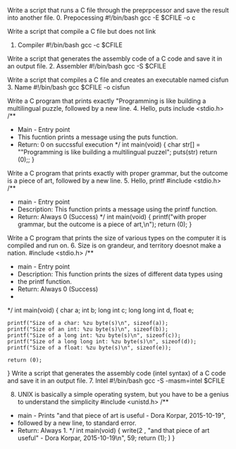 Write a script that runs a C file through the preprpcessor and save 
the result into another file.
0. Prepocessing
#!/bin/bash
gcc -E $CFILE -o c

Write a script that compile a C file but does not link
1. Compiler
#!/bin/bash
gcc -c $CFILE

Write a script that generates the assembly code of a C code and save 
it in an output file.
2. Assembler
#!/bin/bash
gcc -S $CFILE

Write a script that compiles a C file and creates an executable named 
cisfun
3. Name
#!/bin/bash
gcc $CFILE -o cisfun

Write a C program that prints exactly "Programming is like building a 
multilingual puzzle, followed by a new line.
4. Hello, puts
include <stdio.h>
/**
 * Main - Entry point
 * This fucntion prints a message using the puts function.
 * Return: 0 on succssful execution
 */
int main(void)
{
	char str[] = "\"Programming is like building a multilingual puzzel";
	puts(str)
	return (0);;
}

Write a C program that prints exactly with proper grammar, but the outcome 
is a piece of art, followed by a new line.
5. Hello, printf
#include <stdio.h>
/**
 * main - Entry point
 * Description: This function prints a message using the printf function.
 * Return: Always 0 (Success)
 */
int main(void)
{
	printf("with proper grammar, but the outcome is a piece of art,\n");
	return (0);
}

Write a C program that prints the size of various types on the computer it is
compiled and run on.
6. Size is on grandeur, and territory doesnot make a nation.
#include <stdio.h>
/**
 * main - Entry point 
 * Description: This function prints the sizes of different data types using 
 * the printf function.
 * Return: Always 0 (Success)
 *
 */
int main(void)
{
	char a;
	int b;
	long int c;
	long long int d,
	float e;
	
	printf("Size of a char: %zu byte(s)\n", sizeof(a));
	printf("Size of an int: %zu byte(s)\n", sizeof(b));
	printf("Size of a long int: %zu byte(s)\n", sizeof(c));
	printf("Size of a long long int: %zu byte(s)\n", sizeof(d));
	printf("Size of a float: %zu byte(s)\n", sizeof(e));

	return (0);
}
Write a script that generates the assembly code (intel syntax) of a C 
code and save it in an output file.
7. Intel
#!/bin/bash
gcc -S -masm=intel $CFILE

8. UNIX is basically a simple operating system, but you have to be a genius
to understand the simplicity 
#include <unistd.h>
/**
 * main - Prints "and that piece of art is useful - Dora Korpar, 2015-10-19",
 * followed by a new line, to standard error.
 * Return: Always 1.
 */
int main(void)
{
	write(2 , "and that piece of art useful\" - Dora Korpar, 2015-10-19\n", 
		59;
	return (1);
)
}
